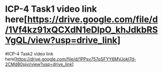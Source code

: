 
# ICP-4 Task1 video link here[https://drive.google.com/file/d/1Vf4kz91xQCXdN1eDlpO_khJdkbRSYgQL/view?usp=drive_link]

#ICP-4 Task2 video link here[https://drive.google.com/file/d/1PPsv757qSFYY6MVJokl7d-2CMd80sjvj/view?usp=drive_link]
